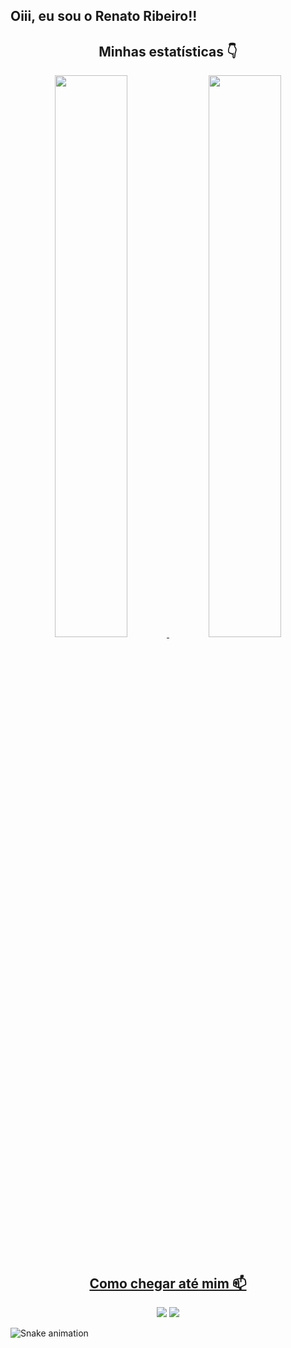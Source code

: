 ## Oiii, eu sou o Renato Ribeiro!!

<div align="center">
  
  ## Minhas estatísticas :point_down:
  
  </div> 
  

<div align="center">
  <a href="https://github.com/Renato-Ribeiroo">
  <img width="48%" src="https://github-readme-stats.vercel.app/api?username=Renato-Ribeiroo&show_icons=true&theme=dracula&include_all_commits=true&count_private=true"/>
  <img width="48%" src="https://github-readme-stats.vercel.app/api/top-langs/?username=Renato-Ribeiroo&layout=compact&langs_count=7&theme=dracula"/>
</div>
<div style="display: inline_block"><br>

<div align="center">
   
  ##  Como chegar até mim 📫
    
  </div>
  
  <div>
    <div align="center">
  <a href = "mailto:renato.mry@gmail.com"><img src="https://img.shields.io/badge/-Gmail-%23333?style=for-the-badge&logo=gmail&logoColor=white" target="_blank"></a>
  <a href="https://www.linkedin.com/in/renato-ribeiro2022/" target="_blank"><img src="https://img.shields.io/badge/-LinkedIn-%230077B5?style=for-the-badge&logo=linkedin&logoColor=white" target="_blank"></a> 
      
  </div>
  </div>

 
</div>

![Snake animation](https://github.com/Renato-Ribeiroo/Renato-Ribeiroo/blob/output/github-contribution-grid-snake.svg)

<!--<div align="left">
   
  ##  Contador de visitas
    
  </div>
<p align="left">   <img alingn="left" src="https://profile-counter.glitch.me/Renato-Ribeiroo/count.svg" /></p>--!>
